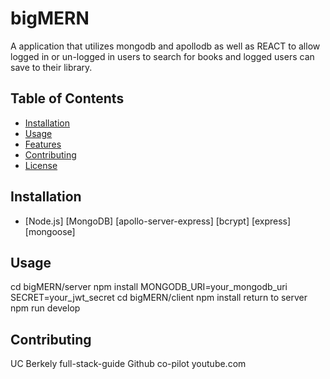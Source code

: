 # bigMERN

A application that utilizes mongodb and apollodb as well as REACT to allow logged in or un-logged in users to search for books and logged users can save to their library.

## Table of Contents

- [Installation](#installation)
- [Usage](#usage)
- [Features](#features)
- [Contributing](#contributing)
- [License](#license)

## Installation

- [Node.js]
[MongoDB]
[apollo-server-express]
[bcrypt]
[express]
[mongoose]

## Usage
cd bigMERN/server
npm install
MONGODB_URI=your_mongodb_uri
SECRET=your_jwt_secret
cd bigMERN/client
npm install
return to server npm run develop

## Contributing 
UC Berkely full-stack-guide
Github co-pilot
youtube.com


